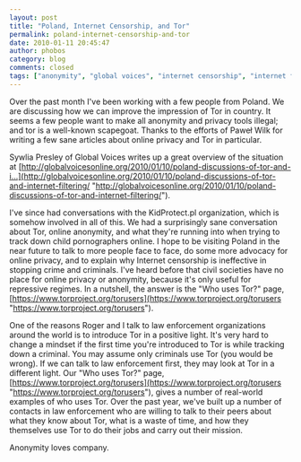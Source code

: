 ```yaml
---
layout: post
title: "Poland, Internet Censorship, and Tor"
permalink: poland-internet-censorship-and-tor
date: 2010-01-11 20:45:47
author: phobos
category: blog
comments: closed
tags: ["anonymity", "global voices", "internet censorship", "internet freedom", "law enforcement", "poland", "privacy"]
---
```


Over the past month I've been working with a few people from Poland. We are discussing how we can improve the impression of Tor in country. It seems a few people want to make all anonymity and privacy tools illegal; and tor is a well-known scapegoat. Thanks to the efforts of Paweł Wilk for writing a few sane articles about online privacy and Tor in particular.

Sywlia Presley of Global Voices writes up a great overview of the situation at [http://globalvoicesonline.org/2010/01/10/poland-discussions-of-tor-and-i...](http://globalvoicesonline.org/2010/01/10/poland-discussions-of-tor-and-internet-filtering/ "http://globalvoicesonline.org/2010/01/10/poland-discussions-of-tor-and-internet-filtering/").

<!-- more -->

I've since had conversations with the KidProtect.pl organization, which is somehow involved in all of this. We had a surprisingly sane conversation about Tor, online anonymity, and what they're running into when trying to track down child pornographers online. I hope to be visiting Poland in the near future to talk to more people face to face, do some more advocacy for online privacy, and to explain why Internet censorship is ineffective in stopping crime and criminals. I've heard before that civil societies have no place for online privacy or anonymity, because it's only useful for repressive regimes. In a nutshell, the answer is the "Who uses Tor?" page, [https://www.torproject.org/torusers](https://www.torproject.org/torusers "https://www.torproject.org/torusers").

One of the reasons Roger and I talk to law enforcement organizations around the world is to introduce Tor in a positive light. It's very hard to change a mindset if the first time you're introduced to Tor is while tracking down a criminal. You may assume only criminals use Tor (you would be wrong). If we can talk to law enforcement first, they may look at Tor in a different light. Our "Who uses Tor?" page, [https://www.torproject.org/torusers](https://www.torproject.org/torusers "https://www.torproject.org/torusers"), gives a number of real-world examples of who uses Tor. Over the past year, we've built up a number of contacts in law enforcement who are willing to talk to their peers about what they know about Tor, what is a waste of time, and how they themselves use Tor to do their jobs and carry out their mission.

Anonymity loves company.
